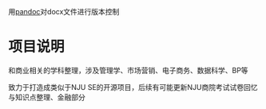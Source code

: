 用[pandoc](https://blog.csdn.net/qq997843911/article/details/104156262)对docx文件进行版本控制

# 项目说明

和商业相关的学科整理，涉及管理学、市场营销、电子商务、数据科学、BP等

致力于打造成类似于NJU SE的开源项目，后续有可能更新NJU商院考试试卷回忆与知识点整理、金融部分